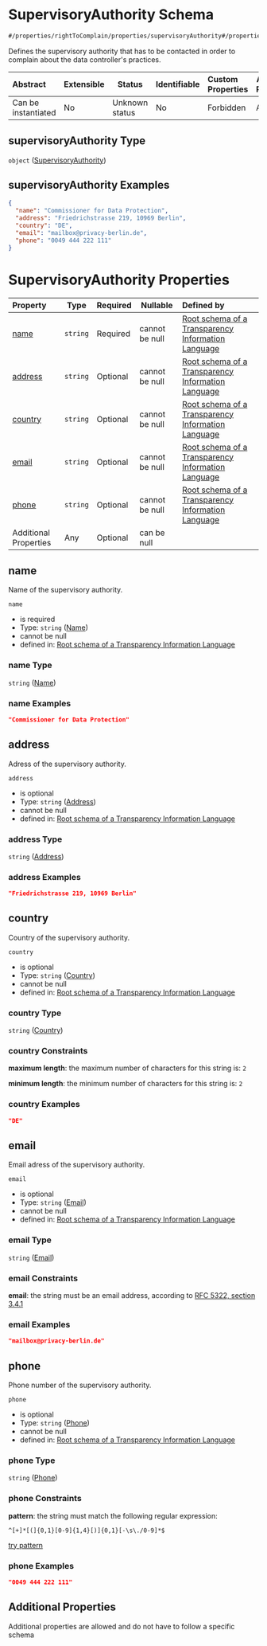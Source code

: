 # SupervisoryAuthority Schema

```txt
#/properties/rightToComplain/properties/supervisoryAuthority#/properties/rightToComplain/properties/supervisoryAuthority
```

Defines the supervisory authority that has to be contacted in order to complain about the data controller's practices.


| Abstract            | Extensible | Status         | Identifiable | Custom Properties | Additional Properties | Access Restrictions | Defined In                                                           |
| :------------------ | ---------- | -------------- | ------------ | :---------------- | --------------------- | ------------------- | -------------------------------------------------------------------- |
| Can be instantiated | No         | Unknown status | No           | Forbidden         | Allowed               | none                | [tilt-schema.json\*](../out/tilt-schema.json "open original schema") |

## supervisoryAuthority Type

`object` ([SupervisoryAuthority](tilt-schema-properties-righttocomplain-properties-supervisoryauthority.md))

## supervisoryAuthority Examples

```json
{
  "name": "Commissioner for Data Protection",
  "address": "Friedrichstrasse 219, 10969 Berlin",
  "country": "DE",
  "email": "mailbox@privacy-berlin.de",
  "phone": "0049 444 222 111"
}
```

# SupervisoryAuthority Properties

| Property              | Type     | Required | Nullable       | Defined by                                                                                                                                                                                                                                                                                                           |
| :-------------------- | -------- | -------- | -------------- | :------------------------------------------------------------------------------------------------------------------------------------------------------------------------------------------------------------------------------------------------------------------------------------------------------------------- |
| [name](#name)         | `string` | Required | cannot be null | [Root schema of a Transparency Information Language](tilt-schema-properties-righttocomplain-properties-supervisoryauthority-properties-name.md "\#/properties/rightToComplain/properties/supervisoryAuthority/properties/name#/properties/rightToComplain/properties/supervisoryAuthority/properties/name")          |
| [address](#address)   | `string` | Optional | cannot be null | [Root schema of a Transparency Information Language](tilt-schema-properties-righttocomplain-properties-supervisoryauthority-properties-address.md "\#/properties/rightToComplain/properties/supervisoryAuthority/properties/address#/properties/rightToComplain/properties/supervisoryAuthority/properties/address") |
| [country](#country)   | `string` | Optional | cannot be null | [Root schema of a Transparency Information Language](tilt-schema-properties-righttocomplain-properties-supervisoryauthority-properties-country.md "\#/properties/rightToComplain/properties/supervisoryAuthority/properties/country#/properties/rightToComplain/properties/supervisoryAuthority/properties/country") |
| [email](#email)       | `string` | Optional | cannot be null | [Root schema of a Transparency Information Language](tilt-schema-properties-righttocomplain-properties-supervisoryauthority-properties-email.md "\#/properties/rightToComplain/properties/supervisoryAuthority/properties/email#/properties/rightToComplain/properties/supervisoryAuthority/properties/email")       |
| [phone](#phone)       | `string` | Optional | cannot be null | [Root schema of a Transparency Information Language](tilt-schema-properties-righttocomplain-properties-supervisoryauthority-properties-phone.md "\#/properties/rightToComplain/properties/supervisoryAuthority/properties/phone#/properties/rightToComplain/properties/supervisoryAuthority/properties/phone")       |
| Additional Properties | Any      | Optional | can be null    |                                                                                                                                                                                                                                                                                                                      |

## name

Name of the supervisory authority.


`name`

-   is required
-   Type: `string` ([Name](tilt-schema-properties-righttocomplain-properties-supervisoryauthority-properties-name.md))
-   cannot be null
-   defined in: [Root schema of a Transparency Information Language](tilt-schema-properties-righttocomplain-properties-supervisoryauthority-properties-name.md "\#/properties/rightToComplain/properties/supervisoryAuthority/properties/name#/properties/rightToComplain/properties/supervisoryAuthority/properties/name")

### name Type

`string` ([Name](tilt-schema-properties-righttocomplain-properties-supervisoryauthority-properties-name.md))

### name Examples

```json
"Commissioner for Data Protection"
```

## address

Adress of the supervisory authority.


`address`

-   is optional
-   Type: `string` ([Address](tilt-schema-properties-righttocomplain-properties-supervisoryauthority-properties-address.md))
-   cannot be null
-   defined in: [Root schema of a Transparency Information Language](tilt-schema-properties-righttocomplain-properties-supervisoryauthority-properties-address.md "\#/properties/rightToComplain/properties/supervisoryAuthority/properties/address#/properties/rightToComplain/properties/supervisoryAuthority/properties/address")

### address Type

`string` ([Address](tilt-schema-properties-righttocomplain-properties-supervisoryauthority-properties-address.md))

### address Examples

```json
"Friedrichstrasse 219, 10969 Berlin"
```

## country

Country of the supervisory authority.


`country`

-   is optional
-   Type: `string` ([Country](tilt-schema-properties-righttocomplain-properties-supervisoryauthority-properties-country.md))
-   cannot be null
-   defined in: [Root schema of a Transparency Information Language](tilt-schema-properties-righttocomplain-properties-supervisoryauthority-properties-country.md "\#/properties/rightToComplain/properties/supervisoryAuthority/properties/country#/properties/rightToComplain/properties/supervisoryAuthority/properties/country")

### country Type

`string` ([Country](tilt-schema-properties-righttocomplain-properties-supervisoryauthority-properties-country.md))

### country Constraints

**maximum length**: the maximum number of characters for this string is: `2`

**minimum length**: the minimum number of characters for this string is: `2`

### country Examples

```json
"DE"
```

## email

Email adress of the supervisory authority.


`email`

-   is optional
-   Type: `string` ([Email](tilt-schema-properties-righttocomplain-properties-supervisoryauthority-properties-email.md))
-   cannot be null
-   defined in: [Root schema of a Transparency Information Language](tilt-schema-properties-righttocomplain-properties-supervisoryauthority-properties-email.md "\#/properties/rightToComplain/properties/supervisoryAuthority/properties/email#/properties/rightToComplain/properties/supervisoryAuthority/properties/email")

### email Type

`string` ([Email](tilt-schema-properties-righttocomplain-properties-supervisoryauthority-properties-email.md))

### email Constraints

**email**: the string must be an email address, according to [RFC 5322, section 3.4.1](https://tools.ietf.org/html/rfc5322 "check the specification")

### email Examples

```json
"mailbox@privacy-berlin.de"
```

## phone

Phone number of the supervisory authority.


`phone`

-   is optional
-   Type: `string` ([Phone](tilt-schema-properties-righttocomplain-properties-supervisoryauthority-properties-phone.md))
-   cannot be null
-   defined in: [Root schema of a Transparency Information Language](tilt-schema-properties-righttocomplain-properties-supervisoryauthority-properties-phone.md "\#/properties/rightToComplain/properties/supervisoryAuthority/properties/phone#/properties/rightToComplain/properties/supervisoryAuthority/properties/phone")

### phone Type

`string` ([Phone](tilt-schema-properties-righttocomplain-properties-supervisoryauthority-properties-phone.md))

### phone Constraints

**pattern**: the string must match the following regular expression: 

```regexp
^[+]*[(]{0,1}[0-9]{1,4}[)]{0,1}[-\s\./0-9]*$
```

[try pattern](https://regexr.com/?expression=%5E%5B%2B%5D*%5B(%5D%7B0%2C1%7D%5B0-9%5D%7B1%2C4%7D%5B)%5D%7B0%2C1%7D%5B-%5Cs%5C.%2F0-9%5D*%24 "try regular expression with regexr.com")

### phone Examples

```json
"0049 444 222 111"
```

## Additional Properties

Additional properties are allowed and do not have to follow a specific schema
